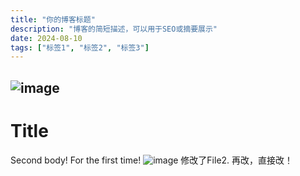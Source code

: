 ```yaml
---
title: "你的博客标题"
description: "博客的简短描述，可以用于SEO或摘要展示"
date: 2024-08-10
tags: ["标签1", "标签2", "标签3"]
---
```

![image](./assets/1e7b79d8-d758-4dd2-838f-e34d46f10ea9/382612687-1e7b79d8-d758-4dd2-838f-e34d46f10ea9.png)
---
# Title

Second body! For the first time!
![image](./assets/5af73f09-ad87-42bf-8f45-0bde2cc1834d/382612699-5af73f09-ad87-42bf-8f45-0bde2cc1834d.png)
修改了File2.
再改，直接改！
